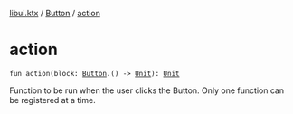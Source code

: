 [libui.ktx](../index.md) / [Button](index.md) / [action](./action.md)

# action

`fun action(block: `[`Button`](index.md)`.() -> `[`Unit`](https://kotlinlang.org/api/latest/jvm/stdlib/kotlin/-unit/index.html)`): `[`Unit`](https://kotlinlang.org/api/latest/jvm/stdlib/kotlin/-unit/index.html)

Function to be run when the user clicks the Button.
Only one function can be registered at a time.

